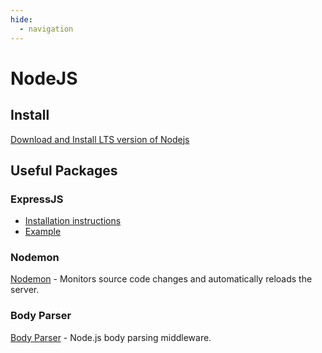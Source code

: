 ```yaml
---
hide:
  - navigation
---
```

# NodeJS
## Install
[Download and Install LTS version of Nodejs](https://nodejs.org/en/download/)

## Useful Packages
### ExpressJS
- [Installation instructions](https://expressjs.com/en/starter/installing.html)
- [Example](https://expressjs.com/en/starter/hello-world.html)

### Nodemon
[Nodemon](https://nodemon.io/) - Monitors source code changes and automatically reloads the server.

### Body Parser
[Body Parser](https://www.npmjs.com/package/body-parser) - Node.js body parsing middleware.
